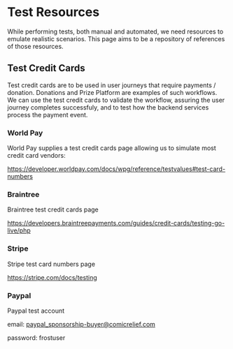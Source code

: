 # Test Resources

While performing tests, both manual and automated, we need resources to emulate realistic scenarios. This page aims to be a repository of references of those resources.

## Test Credit Cards

Test credit cards are to be used in user journeys that require payments / donation. Donations and Prize Platform are examples of such workflows. We can use the test credit cards to validate the workflow, assuring the user journey completes successfuly, and to test how the backend services process the payment event.

### World Pay

World Pay supplies a test credit cards page allowing us to simulate most credit card vendors:

https://developer.worldpay.com/docs/wpg/reference/testvalues#test-card-numbers

### Braintree

Braintree test credit cards page 

https://developers.braintreepayments.com/guides/credit-cards/testing-go-live/php

### Stripe

Stripe test card numbers page

https://stripe.com/docs/testing

### Paypal

Paypal test account 

email: paypal_sponsorship-buyer@comicrelief.com

password: frostuser
